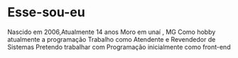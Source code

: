 # Esse-sou-eu
Nascido em 2006,Atualmente 14 anos
Moro em unaí , MG
Como hobby atualmente a programação
Trabalho como Atendente e Revendedor de Sistemas
Pretendo trabalhar com Programação inicialmente como front-end
